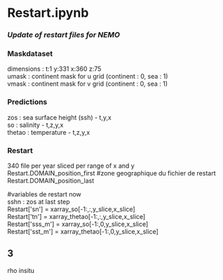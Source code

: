 
# Restart.ipynb
### *Update of restart files for NEMO* 

### Maskdataset  
  
dimensions :  t:1 y:331 x:360 z:75  
umask : continent mask for u grid (continent : 0, sea : 1)  
vmask : continent mask for v grid (continent : 0, sea : 1)  

### Predictions  
zos    : sea surface height (ssh) - t,y,x  
so     : salinity - t,z,y,x  
thetao : temperature - t,z,y,x  

### Restart  

340 file per year sliced per range of x and y  
Restart.DOMAIN_position_first  #zone geographique du fichier de restart  
Restart.DOMAIN_position_last  

#variables de restart now   
sshn : zos at last step  
Restart['sn']    = xarray_so[-1:,:,y_slice,x_slice]  
Restart['tn']    = xarray_thetao[-1:,:,y_slice,x_slice]  
Restart['sss_m'] = xarray_so[-1:,0,y_slice,x_slice]  
Restart['sst_m'] = xarray_thetao[-1:,0,y_slice,x_slice]  



## 3 
rho insitu

